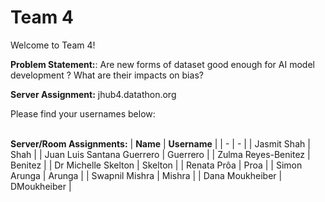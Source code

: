 # Team 4

Welcome to Team 4!

**Problem Statement:**:
Are new forms of dataset good enough for AI model development ? What are their impacts on bias?

**Server Assignment:**
jhub4.datathon.org

Please find your usernames below: 

<br/>**Server/Room Assignments:**
| **Name** | **Username** |
| - | - |
| Jasmit Shah | Shah |
| Juan Luis Santana Guerrero | Guerrero |
| Zulma Reyes-Benitez | Benitez |
| Dr Michelle Skelton | Skelton |
| Renata Prôa | Proa |
| Simon Arunga | Arunga |
| Swapnil Mishra | Mishra |
| Dana Moukheiber | DMoukheiber |